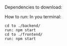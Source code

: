 Dependencies to download:


How to run:
In you terminal:

    cd to ./backend/
    run: npm start
    cd to ./frontend/
    run: npm start